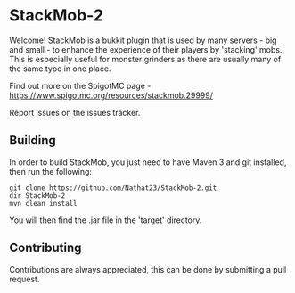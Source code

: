 # StackMob-2

Welcome! StackMob is a bukkit plugin that is used by many servers - big and small - to enhance the experience of their players by
'stacking' mobs. This is especially useful for monster grinders as there are usually many of the same type in one place.

Find out more on the SpigotMC page - https://www.spigotmc.org/resources/stackmob.29999/

Report issues on the issues tracker.

## Building
In order to build StackMob, you just need to have Maven 3 and git installed, then run the following:
```
git clone https://github.com/Nathat23/StackMob-2.git
dir StackMob-2
mvn clean install
```
You will then find the .jar file in the 'target' directory.

## Contributing
Contributions are always appreciated, this can be done by submitting a pull request.
